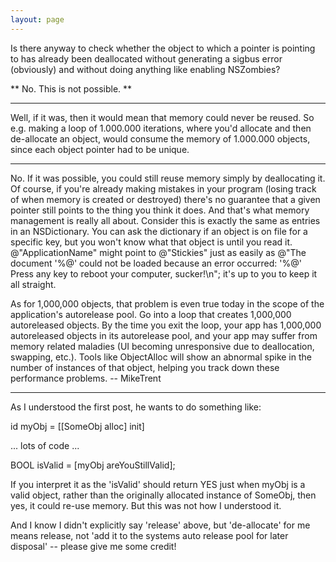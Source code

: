 ```yaml
---
layout: page
---
```


Is there anyway to check whether the object to which a pointer is pointing to has already been deallocated without generating a sigbus error (obviously) and without doing anything like enabling NSZombies?

**
No. This is not possible.
**

----

Well, if it was, then it would mean that memory could never be reused. So e.g. making a loop of 1.000.000 iterations, where you'd allocate and then de-allocate an object, would consume the memory of 1.000.000 objects, since each object pointer had to be unique.

----

No. If it was possible, you could still reuse memory simply by deallocating it. Of course, if you're already making mistakes in your program (losing track of when memory is created or destroyed) there's no guarantee that a given pointer still points to the thing you think it does. And that's what memory management is really all about. Consider this is exactly the same as entries in an NSDictionary. You can ask the dictionary if an object is on file for a specific key, but you won't know what that object is until you read it. @"ApplicationName" might point to @"Stickies" just as easily as @"The document '%@' could not be loaded because an error occurred: '%@' Press any key to reboot your computer, sucker!\n"; it's up to you to keep it all straight.

As for 1,000,000 objects, that problem is even true today in the scope of the application's autorelease pool. Go into a loop that creates 1,000,000 autoreleased objects. By the time you exit the loop, your app has 1,000,000 autoreleased objects in its autorelease pool, and your app may suffer from memory related maladies (UI becoming unresponsive due to deallocation, swapping, etc.). Tools like ObjectAlloc will show an abnormal spike in the number of instances of that object, helping you track down these performance problems. -- MikeTrent

----

As I understood the first post, he wants to do something like:

id myObj = [[SomeObj alloc] init]

... lots of code ...

BOOL isValid = [myObj areYouStillValid];

If you interpret it as the 'isValid' should return YES just when myObj is a valid object, rather than the originally allocated instance of SomeObj, then yes, it could re-use memory. But this was not how I understood it.

And I know I didn't explicitly say 'release' above, but 'de-allocate' for me means release, not 'add it to the systems auto release pool for later disposal' -- please give me some credit!
